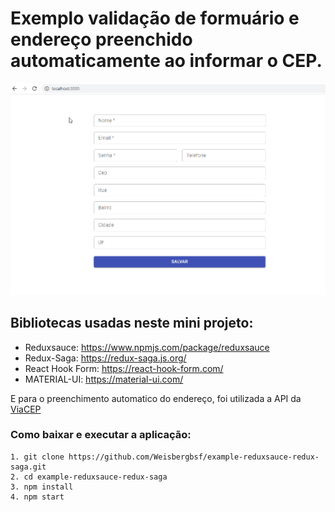 # Exemplo validação de formuário e endereço preenchido automaticamente ao informar o CEP.

![Farmers Market Finder Demo](demo.gif)

## Bibliotecas usadas neste mini projeto:
-   Reduxsauce: https://www.npmjs.com/package/reduxsauce
-   Redux-Saga: https://redux-saga.js.org/
-   React Hook Form: https://react-hook-form.com/
-   MATERIAL-UI: https://material-ui.com/

E para o preenchimento automatico do endereço, foi utilizada a API da [ViaCEP] 

### Como baixar e executar a aplicação:

```
1. git clone https://github.com/Weisbergbsf/example-reduxsauce-redux-saga.git
2. cd example-reduxsauce-redux-saga
3. npm install 
4. npm start
```


[ViaCEP]: <https://viacep.com.br/>
